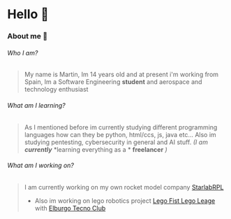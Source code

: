 # Hello 👋

### About me 🚀
###### Who I am?
>My name is Martin, Im 14 years old and at present i'm working from Spain, Im a Software Engineering **student** and aerospace and technology enthusiast
###### What am I learning?
>As I mentioned before im currently studying different programming languages how can they be python, html/ccs, js, java etc... Also im studying pentesting, cybersecurity in general and AI stuff. *(I am* ***currently*** *learning everything as a * **freelancer** *)*
###### What am I working on?
>I am currently working on my own rocket model company [StarlabRPL](https://www.starlabrpl.tk/)
> * Also im working on lego robotics project [Lego Fist Lego Leage](https://www.firstlegoleague.org/) with [Elburgo Tecno Club](http://www.tecnoclub.es/)
>

<!--
**lowg0d/lowg0d** is a ✨ _special_ ✨ repository because its `README.md` (this file) appears on your GitHub profile.
Here are some ideas to get you started:
- 🔭 I’m currently working on ...
- 🌱 I’m currently learning ...
- 👯 I’m looking to collaborate on ...
- 🤔 I’m looking for help with ...
- 💬 Ask me about ...
- 📫 How to reach me: ...
- 😄 Pronouns: ...
- ⚡ Fun fact: ...
-->
